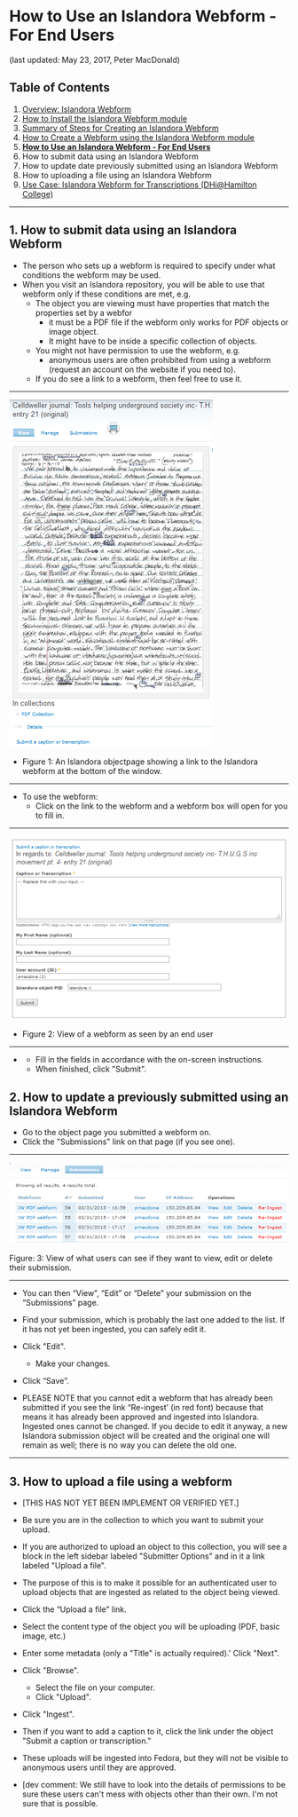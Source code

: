 # How to Use an Islandora Webform - For End Users
(last updated: May 23, 2017, Peter MacDonald)

## Table of Contents

1. [Overview: Islandora Webform](https://github.com/Islandora-Collaboration-Group/islandora_webform/blob/7.x/README.md)
2. [How to Install the Islandora Webform module](https://github.com/Islandora-Collaboration-Group/islandora_webform/blob/7.x/docs/help_with_icg_webform_installation.md)
3. [Summary of Steps for Creating an Islandora Webform](https://github.com/Islandora-Collaboration-Group/islandora_webform/blob/7.x/docs/help_with_icg_webform_steps.md)
4. [How to Create a Webform using the Islandora Webform module](https://github.com/Islandora-Collaboration-Group/islandora_webform/blob/7.x/docs/help_with_icg_webform_creation.md)
5. **[How to Use an Islandora Webform - For End Users](https://github.com/Islandora-Collaboration-Group/islandora_webform/blob/7.x/docs/help_with_icg_webform_for_users.md)**
  1. How to submit data using an Islandora Webform
  2. How to update date previously submitted using an Islandora Webform
  3. How to uploading a file using an Islandora Webform
6. [Use Case: Islandora Webform for Transcriptions (DHi@Hamilton College)](https://github.com/Islandora-Collaboration-Group/islandora_webform/blob/7.x/docs/help_with_icg_webform_transcriptions.md)

***

## 1. How to submit data using an Islandora Webform

* The person who sets up a webform is required to specify under what conditions the webform may be used.
* When you visit an Islandora repository, you will be able to use that webform only if these conditions are met, e.g.
  * The object you are viewing must have properties that match the properties set by a webfor
    * it must be a PDF file if the webform only works for PDF objects or image object.
    * It might have to be inside a specific collection of objects.
  * You might not have permission to use the webform, e.g.
    * anonymous users are often prohibited from using a webform (request an account on the website if you need to).
  * If you do see a link to a webform, then feel free to use it.

***

![webform_12.png](/docs/images/webform_12.png)

* Figure 1: An Islandora objectpage showing a link to the Islandora webform at the bottom of the window.

***

* To use the webform:
  * Click on the link to the webform and a webform box will open for you to fill in.

***

![webform_13.png](/docs/images/webform_13.png)

* Figure 2: View of a webform as seen by an end user

***

*  
  * Fill in the fields in accordance with the on-screen instructions.
  * When finished, click "Submit".

## 2. How to update a previously submitted using an Islandora Webform

* Go to the object page you submitted a webform on.
* Click the "Submissions" link on that page (if you see one).

***

![webform_14.png](/docs/images/webform_14.png)

Figure: 3: View of what users can see if they want to view, edit or delete their submission.

***

* You can then “View”, “Edit” or “Delete” your submission on the “Submissions” page.
* Find your submission, which is probably the last one added to the list. If it has not yet been ingested, you can safely edit it.
* Click "Edit".
  * Make your changes.
* Click “Save”.

* PLEASE NOTE that you cannot edit a webform that has already been submitted if you see the link “Re-ingest’ (in red font) because that means it has already been approved and ingested into Islandora. Ingested ones cannot be changed. If you decide to edit it anyway, a new Islandora submission object will be created and the original one will remain as well; there is no way you can delete the old one.

***

## 3. How to upload a file using a webform

* [THIS HAS NOT YET BEEN IMPLEMENT OR VERIFIED YET.]

* Be sure you are in the collection to which you want to submit your upload.
* If you are authorized to upload an object to this collection, you will see a block in the left sidebar labeled "Submitter Options" and in it a link labeled "Upload a file".
* The purpose of this is to make it possible for an authenticated user to upload objects that are ingested as related to the object being viewed.

* Click the “Upload a file” link.
* Select the content type of the object you will be uploading (PDF, basic image, etc.)
* Enter some metadata (only a "Title" is actually required).' Click "Next".
* Click "Browse".
  * Select the file on your computer.
  * Click "Upload".
* Click "Ingest".

* Then if you want to add a caption to it, click the link under the object "Submit a caption or transcription."
* These uploads will be ingested into Fedora, but they will not be visible to anonymous users until they are approved.
* [dev comment: We still have to look into the details of permissions to be sure these users can't mess with objects other than their own. I'm not sure that is possible.
